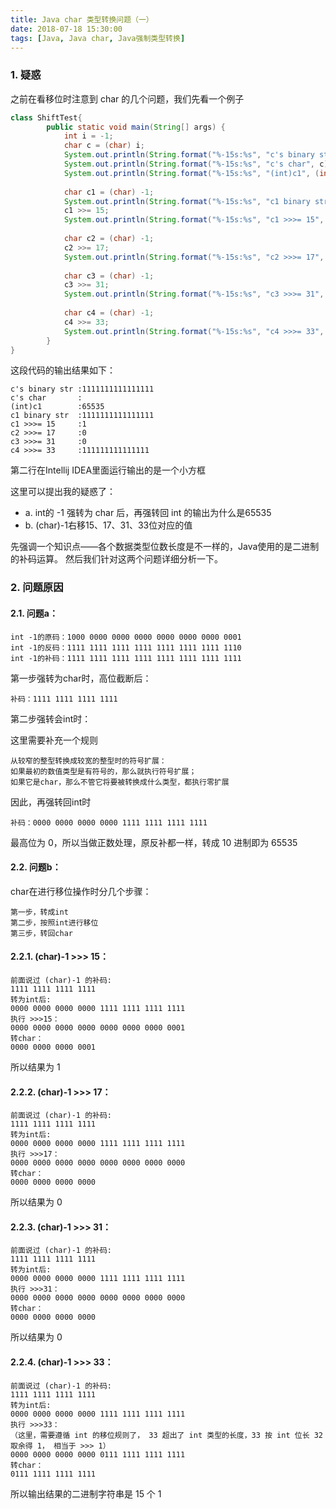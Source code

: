 ```yaml
---
title: Java char 类型转换问题（一）
date: 2018-07-18 15:30:00
tags: [Java, Java char, Java强制类型转换]
---
```


### 1. 疑惑
之前在看移位时注意到 char 的几个问题，我们先看一个例子
```java
class ShiftTest{
        public static void main(String[] args) {
            int i = -1;
            char c = (char) i;
            System.out.println(String.format("%-15s:%s", "c's binary str", Integer.toBinaryString(c)));
            System.out.println(String.format("%-15s:%s", "c's char", c));
            System.out.println(String.format("%-15s:%s", "(int)c1", (int) c));
    
            char c1 = (char) -1;
            System.out.println(String.format("%-15s:%s", "c1 binary str", Integer.toBinaryString(c1)));
            c1 >>= 15;
            System.out.println(String.format("%-15s:%s", "c1 >>>= 15", Integer.toBinaryString(c1)));
    
            char c2 = (char) -1;
            c2 >>= 17;
            System.out.println(String.format("%-15s:%s", "c2 >>>= 17", Integer.toBinaryString(c2)));
    
            char c3 = (char) -1;
            c3 >>= 31;
            System.out.println(String.format("%-15s:%s", "c3 >>>= 31", Integer.toBinaryString(c3)));
    
            char c4 = (char) -1;
            c4 >>= 33;
            System.out.println(String.format("%-15s:%s", "c4 >>>= 33", Integer.toBinaryString(c4)));
        }
}
```
这段代码的输出结果如下：
```
c's binary str :1111111111111111
c's char       :
(int)c1        :65535
c1 binary str  :1111111111111111
c1 >>>= 15     :1
c2 >>>= 17     :0
c3 >>>= 31     :0
c4 >>>= 33     :111111111111111
```
第二行在Intellij IDEA里面运行输出的是一个小方框

这里可以提出我的疑惑了：
- a. int的 -1 强转为 char 后，再强转回 int 的输出为什么是65535
- b. (char)-1右移15、17、31、33位对应的值

先强调一个知识点——各个数据类型位数长度是不一样的，Java使用的是二进制的补码运算。
然后我们针对这两个问题详细分析一下。

### 2. 问题原因
#### 2.1. 问题a：
```
int -1的原码：1000 0000 0000 0000 0000 0000 0000 0001
int -1的反码：1111 1111 1111 1111 1111 1111 1111 1110
int -1的补码：1111 1111 1111 1111 1111 1111 1111 1111
```
第一步强转为char时，高位截断后：
```
补码：1111 1111 1111 1111
```
第二步强转会int时：

这里需要补充一个规则
```
从较窄的整型转换成较宽的整型时的符号扩展：
如果最初的数值类型是有符号的，那么就执行符号扩展；
如果它是char，那么不管它将要被转换成什么类型，都执行零扩展
```
因此，再强转回int时
```
补码：0000 0000 0000 0000 1111 1111 1111 1111
```
最高位为 0，所以当做正数处理，原反补都一样，转成 10 进制即为 65535

#### 2.2. 问题b：
char在进行移位操作时分几个步骤：
```
第一步，转成int
第二步，按照int进行移位
第三步，转回char
```
#### 2.2.1. (char)-1 >>> 15：
```
前面说过 (char)-1 的补码:
1111 1111 1111 1111
转为int后:
0000 0000 0000 0000 1111 1111 1111 1111
执行 >>>15：
0000 0000 0000 0000 0000 0000 0000 0001
转char：
0000 0000 0000 0001
```
所以结果为 1

#### 2.2.2. (char)-1 >>> 17：
```
前面说过 (char)-1 的补码:
1111 1111 1111 1111
转为int后:
0000 0000 0000 0000 1111 1111 1111 1111
执行 >>>17：
0000 0000 0000 0000 0000 0000 0000 0000
转char：
0000 0000 0000 0000
```
所以结果为 0

#### 2.2.3. (char)-1 >>> 31：
```
前面说过 (char)-1 的补码:
1111 1111 1111 1111
转为int后:
0000 0000 0000 0000 1111 1111 1111 1111
执行 >>>31：
0000 0000 0000 0000 0000 0000 0000 0000
转char：
0000 0000 0000 0000
```
所以结果为 0


#### 2.2.4. (char)-1 >>> 33：
```
前面说过 (char)-1 的补码:
1111 1111 1111 1111
转为int后:
0000 0000 0000 0000 1111 1111 1111 1111
执行 >>>33：
（这里，需要遵循 int 的移位规则了， 33 超出了 int 类型的长度，33 按 int 位长 32 取余得 1， 相当于 >>> 1）  
0000 0000 0000 0000 0111 1111 1111 1111
转char：
0111 1111 1111 1111
```
所以输出结果的二进制字符串是 15 个 1

